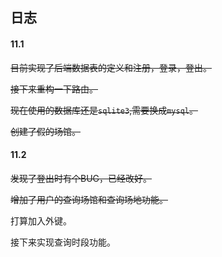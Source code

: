 ## 日志

#### 11.1

~~目前实现了后端数据表的定义和注册，登录，登出。~~

~~接下来重构一下路由。~~

~~现在使用的数据库还是`sqlite3`,需要换成`mysql`。~~

~~创建了假的场馆。~~

#### 11.2

~~发现了登出时有个BUG，已经改好。~~

~~增加了用户的查询场馆和查询场地功能。~~

打算加入外键。

接下来实现查询时段功能。
